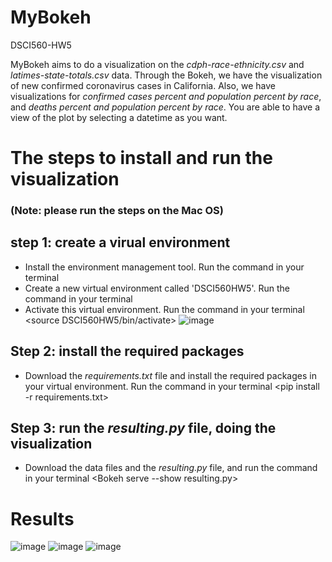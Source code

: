 # MyBokeh
DSCI560-HW5

MyBokeh aims to do a visualization on the *cdph-race-ethnicity.csv* and *latimes-state-totals.csv* data. Through the Bokeh, we have the visualization of new confirmed coronavirus cases in California. Also, we have visualizations for *confirmed cases percent and population percent by race*, and *deaths percent and population percent by race*. You are able to have a view of the plot by selecting a datetime as you want.

# The steps to install and run the visualization
### (Note: please run the steps on the Mac OS)

## step 1: create a virual environment
  - Install the environment management tool. Run the command in your terminal <pip install virtualenv>
  - Create a new virtual environment called 'DSCI560HW5'. Run the command in your terminal <virtualenv DSCI560HW5>
  - Activate this virtual environment. Run the command in your terminal <source DSCI560HW5/bin/activate>
  ![image](https://user-images.githubusercontent.com/54614822/98071936-b71bcc00-1e19-11eb-8887-958977ee03a1.png)
  
## Step 2: install the required packages
  - Download the *requirements.txt* file and install the required packages in your virtual environment. Run the command in your terminal <pip install -r requirements.txt>
  
## Step 3: run the *resulting.py* file, doing the visualization
  - Download the data files and the *resulting.py* file, and run the command in your terminal <Bokeh serve --show resulting.py>

# Results
![image](https://user-images.githubusercontent.com/54614822/98072965-1ed31680-1e1c-11eb-94a1-05df77d23704.png)
![image](https://user-images.githubusercontent.com/54614822/98073017-3a3e2180-1e1c-11eb-92fb-b9db477adcee.png)
![image](https://user-images.githubusercontent.com/54614822/98073051-4d50f180-1e1c-11eb-81d1-cfde24af1688.png)
